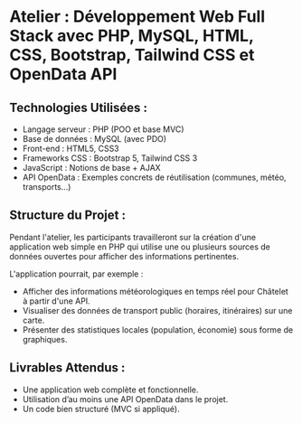 ﻿
# Atelier : Développement Web Full Stack avec PHP, MySQL, HTML, CSS, Bootstrap, Tailwind CSS et OpenData API

## Technologies Utilisées :
- Langage serveur : PHP (POO et base MVC)
- Base de données : MySQL (avec PDO)
- Front-end : HTML5, CSS3
- Frameworks CSS : Bootstrap 5, Tailwind CSS 3
- JavaScript : Notions de base + AJAX
- API OpenData : Exemples concrets de réutilisation (communes, météo, transports…)

## Structure du Projet :
Pendant l'atelier, les participants travailleront sur la création d'une application web simple en PHP qui utilise une ou plusieurs sources de données ouvertes pour afficher des informations pertinentes. 

L'application pourrait, par exemple :
- Afficher des informations météorologiques en temps réel pour Châtelet à partir d'une API.
- Visualiser des données de transport public (horaires, itinéraires) sur une carte.
- Présenter des statistiques locales (population, économie) sous forme de graphiques.

## Livrables Attendus :
- Une application web complète et fonctionnelle.
- Utilisation d’au moins une API OpenData dans le projet.
- Un code bien structuré (MVC si appliqué).

